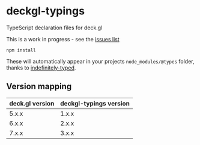 # deckgl-typings
TypeScript declaration files for deck.gl

This is a work in progress - see the [issues list](https://github.com/danmarshall/deckgl-typings/issues)

```
npm install
```

These will automatically appear in your projects `node_modules/@types` folder, thanks to [indefinitely-typed](https://github.com/danmarshall/indefinitely-typed#readme).

## Version mapping

| deck.gl version | deckgl-typings version |
|-----------------|------------------------|
| 5.x.x           | 1.x.x                  |
| 6.x.x           | 2.x.x                  |
| 7.x.x           | 3.x.x                  |
